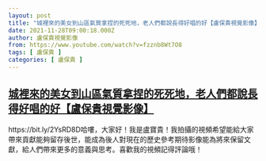 ```yaml
---
layout: post
title: "城裡來的美女到山區氣質拿捏的死死地，老人們都說長得好唱的好【盧保貴視覺影像】"
date: 2021-11-28T09:00:18.000Z
author: 盧保貴視覺影像
from: https://www.youtube.com/watch?v=fzznb8Wt7O8
tags: [ 盧保貴 ]
categories: [ 盧保貴 ]
---
```

<!--1638090018000-->
[城裡來的美女到山區氣質拿捏的死死地，老人們都說長得好唱的好【盧保貴視覺影像】](https://www.youtube.com/watch?v=fzznb8Wt7O8)
------

<div>
https://bit.ly/2YsRD8D哈嘍，大家好！我是盧寶貴！我拍攝的視頻希望能給大家帶來貢獻能夠留存後世，能成為後人對現在的歷史參考期待影像能為將來保留文獻，給人們帶來更多的意義與思考。喜歡我的視頻記得評論哦！
</div>
